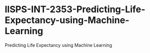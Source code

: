 # llSPS-INT-2353-Predicting-Life-Expectancy-using-Machine-Learning
Predicting Life Expectancy using Machine Learning
